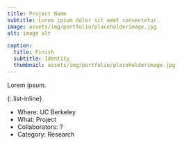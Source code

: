 ```yaml
---
title: Project Name
subtitle: Lorem ipsum dolor sit amet consectetur.
image: assets/img/portfolio/placeholderimage.jpg
alt: image alt

caption:
  title: Finish
  subtitle: Identity
  thumbnail: assets/img/portfolio/placeholderimage.jpg
---
```

Lorem ipsum.

{:.list-inline}
- Where: UC Berkeley
- What: Project
- Collaborators: ?
- Category: Research
